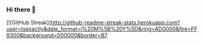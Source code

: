 ### Hi there 👋

[![GitHub Streak](http://github-readme-streak-stats.herokuapp.com?user=tsexactly&date_format=j%20M%5B%20Y%5D&ring=AD0000&fire=FF9300&background=000000&border=B7

<!--
**tsexactly/tsexactly** is a ✨ _special_ ✨ repository because its `README.md` (this file) appears on your GitHub profile.

Here are some ideas to get you started:

- 🔭 I’m currently working on ...
- 🌱 I’m currently learning ...
- 👯 I’m looking to collaborate on ...
- 🤔 I’m looking for help with ...
- 💬 Ask me about ...
- 📫 How to reach me: ...
- 😄 Pronouns: ...
- ⚡ Fun fact: ...
-->
